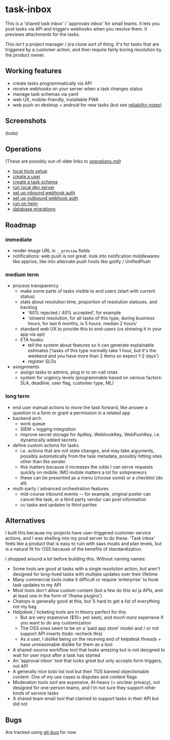 # task-inbox

This is a 'shared task inbox' / 'approvals inbox' for small teams. It lets you post tasks via API and triggers webhooks when you resolve them. It previews attachments for the tasks.

This *isn't* a project manager / jira clone sort of thing. It's for tasks that are triggered by a customer action, and then require fairly boring resolution by the product owner.

## Working features

- create tasks programmatically via API
- receive webhooks on your server when a task changes status
- manage task schemas via yaml
- web UX, mobile-friendly, installable PWA
- web push on desktop + android for new tasks (but see [reliability notes](./operations.md#web-push-deliverability))

## Screenshots

(todo)

## Operations

(These are possibly out-of-date links to [operations.md](./operations.md))

- [local tools setup](./operations.md#local-tools-setup)
- [create a user](./operations.md#create-user)
- [create a task schema](./operations.md#task-schema)
- [run local dev server](./operations.md#dev-server)
- [set up inbound webhook auth](./operations.md#inbound-auth)
- [set up outbound webhook auth](./operations.md#outbound-auth)
- [run on helm](./operations.md#run-helm)
- [database migrations](./operations.md#db-migrations)

## Roadmap

### immediate

- render image URL in `__preview` fields
- notifications: web push is not great. look into notification middlewares like apprise, like into alternate push hosts like gotify / UnifiedPush

### medium term

- process transparency
  - make some parts of tasks visible to end users (start with current status)
  - stats about resolution time, proportion of resolution statuses, and backlog
    - '60% rejected / 40% accepted', for example
    - 'slowest resolution, for all tasks of this type, during business hours, for last 6 months, is 5 hours. median 2 hours'
  - standard web UX to provide this to end-users (vs showing it in your app via api)
  - ETA hooks:
    - tell the system about features so it can generate explainable estimates ('tasks of this type normally take 1 hour, but it's the weekend and you have more than 2 items so expect 1-2 days')
    - register SLOs
- assignments
  - assign tasks to admins, plug in to on-call rotas
  - system for urgency levels (programmable based on various factors: SLA, deadline, user flag, customer type, ML)

### long term

- end user manual actions to move the task forward, like answer a question in a form or grant a permission in a related app
- backend arch
  - work queue
  - SIEM + logging integration
  - improve secret storage for ApiKey, WebhookKey, WebPushKey, i.e. dynamically added secrets
- define custom actions for tasks
  - i.e. actions that are not state changes, and may take arguments, possibly automatically from the task metadata, possibly hitting sites other than the sender
  - this matters because it increases the odds I can serve requests quickly on mobile; IMO mobile matters a lot for solopreneurs
  - these can be presented as a menu (choose some) or a checklist (do all)
- multi-party / advanced orchestration features
  - mid-course inbound events -- for example, original poster can cancel the task, or a third party vendor can post information
  - cc tasks and updates to third parties

## Alternatives

I built this because my projects have user-triggered customer service actions, and I was shelling into my prod server to do these. 'Task inbox' feels like a product that is easy to ruin with saas moats and plan levels, but is a natural fit for OSS because of the benefits of standardization.

I shopped around a lot before building this. Without naming names:

- Some tools are good at tasks with a single resolution action, but aren't designed for long-lived tasks with multiple updates over their lifetime
- Many commercial tools make it difficult or require 'enterprise' to hook task updates to my API
- Most tools don't allow custom content (but a few do this w/ js APIs, and at least one in the form of 'iframe plugins')
- Chatops is generally good at this, but 1) hard to get a list of everything not my bag
- Helpdesk / ticketing tools are in theory perfect for this
  - But are very expensive ($10+ per seat), and *much more* expensive if you want to do any customization
  - The OSS ones seem to be on a 'paid app store' model and / or not support API inserts (todo: recheck this)
  - As a user, I dislike being on the receving end of helpdesk threads + have unreasonable dislike for them as a tool
- A shared-source workflow tool that looks amazing but is not designed to wait for user input after a task has started
- An 'approval inbox' tool that looks great but only accepts form triggers, not API
- A generally nice todo list tool but their TOS banned objectionable content. One of my use cases is disputes and content flags
- Moderation tools sort are expensive, AI-heavy (= unclear privacy), not designed for one-person teams, and I'm not sure they support other kinds of service tasks
- A shared team email tool that claimed to support tasks in their API but did not

## Bugs

Are tracked using [git-bug](https://github.com/MichaelMure/git-bug) for now.
